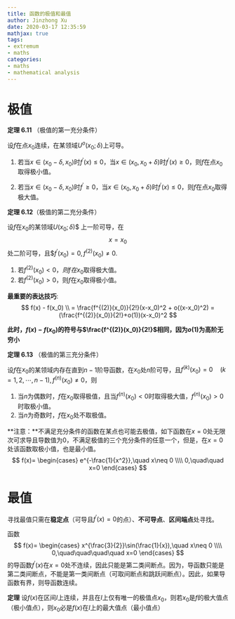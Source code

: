 ```yaml
---
title: 函数的极值和最值
author: Jinzhong Xu
date: 2020-03-17 12:35:59
mathjax: true
tags:
- extremum
- maths
categories: 
- maths
- mathematical analysis
---
```


# **极值**

**定理 6.11** （极值的第一充分条件）

设$f$在点$x_0$连续，在某领域$U^o(x_0;\delta)$上可导。

1. 若当$x\in (x_0 -\delta, x_0)$时$f^{\prime}(x)\leq 0$，当$x\in(x_0, x_0+\delta)$时$f^{\prime}(x)\geq 0$，则$f$在点$x_0$取得极小值。

2. 若当$x\in(x_0 - \delta, x_0)$时$f^{\prime}\geq 0$，当$x\in(x_0, x_0+\delta)$时$f^{\prime}(x)\leq 0$，则$f$在点$x_0$取得极大值。

   <!--more-->



**定理 6.12**（极值的第二充分条件）

设$f$在$x_0$的某领域$U(x_0; \delta)$$ 上一阶可导，在$$x=x_0$$处二阶可导，且$$f^{\prime}(x_0) = 0, f^{(2)}(x_0)\neq 0$.

1. 若$f^{(2)}(x_0)<0$$，则$$f$$在$$x_0$取得极大值。
2. 若$f^{(2)}(x_0)>0$，则$f$在$x_0$取得极小值。 

**最重要的表达技巧**:
$$
f(x) - f(x_0) \\
= \frac{f^{(2)}(x_0)}{2!}(x-x_0)^2 + o((x-x_0)^2)
= (\frac{f^{(2)}(x_0)}{2!}+o(1))(x-x_0)^2
$$


**此时，$f(x)-f(x_0)$的符号与$\frac{f^{(2)}(x_0)}{2!}$相同，因为$o(1)$为高阶无穷小** 



**定理 6.13** （极值的第三充分条件）

设$f$在$x_0$的某领域内存在直到$n-1$阶导函数，在$x_0$处$n$阶可导，且$f^{(k)}(x_0)=0\quad (k=1,2,\cdots, n-1), f^{(n)}(x_0)\neq 0$，则

1. 当$n$为偶数时，$f$在$x_0$取得极值，且当$f^{(n)}(x_0)< 0$时取得极大值，$f^{(n)}(x_0)>0$时取极小值。
2. 当$n$为奇数时，$f$在$x_0$处不取极值。

**注意：**不满足充分条件的函数在某点也可能去极值，如下函数在$x=0$处无限次可求导且导数值为0，不满足极值的三个充分条件的任意一个，但是，在$x=0$处该函数取极小值，也是最小值。
$$
f(x)=
\begin{cases}
e^{-\frac{1}{x^2}},\quad x\neq 0 \\\\
0,\quad\quad x=0
\end{cases}
$$
# **最值**

寻找最值只需在**稳定点**（可导且$f^{\prime}(x)=0$的点）、**不可导点**、**区间端点**处寻找。

函数
$$
f(x)=
\begin{cases}
x^{\frac{3}{2}}\sin(\frac{1}{x}),\quad x\neq 0 \\\\
0,\quad\quad\quad\quad x=0
\end{cases}
$$
的导函数$f^{\prime}(x)$在$x=0$处不连续，因此只能是第二类间断点。因为，导函数只能是第二类间断点，不能是第一类间断点（可取间断点和跳跃间断点）。因此，如果导函数有界，则导函数连续。

**定理** 设$f(x)$在区间$I$上连续，并且在$I$上仅有唯一的极值点$x_0$，则若$x_0$是$f$的极大值点（极小值点），则$x_0$必是$f(x)$在$I$上的最大值点（最小值点）

